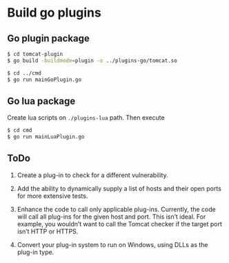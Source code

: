 # Build go plugins

## Go plugin package

```sh
$ cd tomcat-plugin
$ go build -buildmode=plugin -o ../plugins-go/tomcat.so

$ cd ../cmd
$ go run mainGoPlugin.go
```

## Go lua package

Create lua scripts on `./plugins-lua` path. Then execute

```sh
$ cd cmd
$ go run mainLuaPlugin.go
```

## ToDo

1. Create a plug-in to check for a different vulnerability.

2. Add the ability to dynamically supply a list of hosts and their open ports for more extensive tests.

3. Enhance the code to call only applicable plug-ins. Currently, the code will call all plug-ins for the given host and port. This isn’t ideal. For example, you wouldn’t want to call the Tomcat checker if the target port isn’t HTTP or HTTPS.

4. Convert your plug-in system to run on Windows, using DLLs as the plug-in type.
